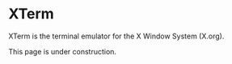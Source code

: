 # XTerm

XTerm is the terminal emulator for the X Window System (X.org).

This page is under construction.
